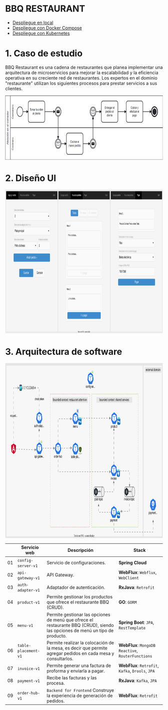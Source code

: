 # BBQ RESTAURANT

- [Despliegue en local](devops/local/README.md)
- [Despliegue con Docker Compose](devops/docker/README.md)
- [Despliegue con Kubernetes](devops/k8s/README.md)

# 1. Caso de estudio
BBQ Restaurant es una cadena de restaurantes que planea implementar una arquitectura de microservicios para mejorar la escalabilidad y la eficiencia operativa en su creciente red de restaurantes.
Los expertos en el dominio "restaurante" utilizan los siguientes procesos para prestar servicios a sus clientes.

<img src="https://raw.githubusercontent.com/miguel-armas-abt/multimedia-storage/main/microservices-monorepo/process-diagram.png" width="770" height="205">

# 2. Diseño UI
<img src="https://raw.githubusercontent.com/miguel-armas-abt/multimedia-storage/main/microservices-monorepo/ui-design.svg" width="1100" height="460">

# 3. Arquitectura de software

<img src="https://raw.githubusercontent.com/miguel-armas-abt/multimedia-storage/main/microservices-monorepo/software-architecture.svg" width="1000" height="560">

|    | Servicio web         | Descripción                                                                                                                   | Stack                                                             |   
|----|----------------------|-------------------------------------------------------------------------------------------------------------------------------|-------------------------------------------------------------------|
| 01 | `config-server-v1`   | Servicio de configuraciones.                                                                                                  | **Spring Cloud**                                                  |
| 02 | `api-gateway-v1`     | API Gateway.                                                                                                                  | **WebFlux**: `Webflux`, `WebClient`                               |
| 03 | `auth-adapter-v1`    | Adaptador de autenticación.                                                                                                   | **RxJava**: `Retrofit`                                            |
| 04 | `product-v1`         | Permite gestionar los productos que ofrece el restaurante BBQ (CRUD).                                                         | **GO**: `GORM`                                                    |
| 05 | `menu-v1`            | Permite gestionar las opciones de menú que ofrece el restaurante BBQ (CRUD), siendo las opciones de menú un tipo de producto. | **Spring Boot**: `JPA`, `RestTemplate`                            |
| 06 | `table-placement-v1` | Permite realizar la colocación de la mesa, es decir que permite agregar pedidos en cada mesa y consultarlos.                  | **WebFlux**: `MongoDB Reactive`, `RouterFunctions`                |
| 07 | `invoice-v1`         | Permite generar una factura de proforma y enviarla a pagar.                                                                   | **WebFlux**: `Retrofit`, `Kafka`, `Drools`, `JPA`                 |
| 08 | `payment-v1`         | Recibe las facturas y las procesa.                                                                                            | **RxJava**: `Kafka`, `JPA`                                        |
| 09 | `order-hub-v1`       | `Backend for Frontend` Construye la experiencia de generación de pedidos.                                                     | **WebFlux**: `Retrofit`                                           |
